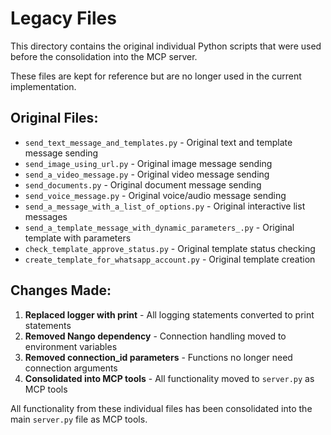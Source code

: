 # Legacy Files

This directory contains the original individual Python scripts that were used before the consolidation into the MCP server.

These files are kept for reference but are no longer used in the current implementation.

## Original Files:

- `send_text_message_and_templates.py` - Original text and template message sending
- `send_image_using_url.py` - Original image message sending  
- `send_a_video_message.py` - Original video message sending
- `send_documents.py` - Original document message sending
- `send_voice_message.py` - Original voice/audio message sending
- `send_a_message_with_a_list_of_options.py` - Original interactive list messages
- `send_a_template_message_with_dynamic_parameters_.py` - Original template with parameters
- `check_template_approve_status.py` - Original template status checking
- `create_template_for_whatsapp_account.py` - Original template creation

## Changes Made:

1. **Replaced logger with print** - All logging statements converted to print statements
2. **Removed Nango dependency** - Connection handling moved to environment variables
3. **Removed connection_id parameters** - Functions no longer need connection arguments
4. **Consolidated into MCP tools** - All functionality moved to `server.py` as MCP tools

All functionality from these individual files has been consolidated into the main `server.py` file as MCP tools.
